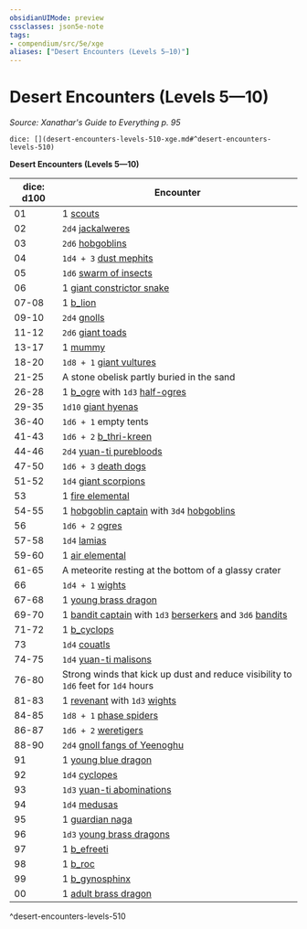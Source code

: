 ```yaml
---
obsidianUIMode: preview
cssclasses: json5e-note
tags:
- compendium/src/5e/xge
aliases: ["Desert Encounters (Levels 5—10)"]
---
```

# Desert Encounters (Levels 5—10)
*Source: Xanathar's Guide to Everything p. 95* 

`dice: [](desert-encounters-levels-510-xge.md#^desert-encounters-levels-510)`

**Desert Encounters (Levels 5—10)**

| dice: d100 | Encounter |
|------------|-----------|
| 01 | 1 [scouts](b_scout.md) |
| 02 | `2d4` [jackalweres](b_jackalwere.md) |
| 03 | `2d6` [hobgoblins](b_hobgoblin.md) |
| 04 | `1d4 + 3` [dust mephits](b_dust-mephit.md) |
| 05 | `1d6` [swarm of insects](b_swarm-of-insects.md) |
| 06 | 1 [giant constrictor snake](b_giant-constrictor-snake.md) |
| 07-08 | 1 [b_lion](b_lion.md) |
| 09-10 | `2d4` [gnolls](b_gnoll.md) |
| 11-12 | `2d6` [giant toads](b_giant-toad.md) |
| 13-17 | 1 [mummy](compendium/bestiary/undead/mummy.md) |
| 18-20 | `1d8 + 1` [giant vultures](b_giant-vulture.md) |
| 21-25 | A stone obelisk partly buried in the sand |
| 26-28 | 1 [b_ogre](b_ogre.md) with `1d3` [half-ogres](b_half-ogre-ogrillon.md) |
| 29-35 | `1d10` [giant hyenas](b_giant-hyena.md) |
| 36-40 | `1d6 + 1` empty tents |
| 41-43 | `1d6 + 2` [b_thri-kreen](b_thri-kreen.md) |
| 44-46 | `2d4` [yuan-ti purebloods](b_yuan-ti-pureblood.md) |
| 47-50 | `1d6 + 3` [death dogs](b_death-dog.md) |
| 51-52 | `1d4` [giant scorpions](b_giant-scorpion.md) |
| 53 | 1 [fire elemental](b_fire-elemental.md) |
| 54-55 | 1 [hobgoblin captain](b_hobgoblin-captain.md) with `3d4` [hobgoblins](b_hobgoblin.md) |
| 56 | `1d6 + 2` [ogres](b_ogre.md) |
| 57-58 | `1d4` [lamias](b_lamia.md) |
| 59-60 | 1 [air elemental](b_air-elemental.md) |
| 61-65 | A meteorite resting at the bottom of a glassy crater |
| 66 | `1d4 + 1` [wights](compendium/bestiary/undead/wight.md) |
| 67-68 | 1 [young brass dragon](b_young-brass-dragon.md) |
| 69-70 | 1 [bandit captain](b_bandit-captain.md) with `1d3` [berserkers](b_berserker.md) and `3d6` [bandits](b_bandit.md) |
| 71-72 | 1 [b_cyclops](b_cyclops.md) |
| 73 | `1d4` [couatls](b_couatl.md) |
| 74-75 | `1d4` [yuan-ti malisons](b_yuan-ti-malison-type-1.md) |
| 76-80 | Strong winds that kick up dust and reduce visibility to `1d6` feet for `1d4` hours |
| 81-83 | 1 [revenant](compendium/bestiary/undead/revenant.md) with `1d3` [wights](compendium/bestiary/undead/wight.md) |
| 84-85 | `1d8 + 1` [phase spiders](b_phase-spider.md) |
| 86-87 | `1d6 + 2` [weretigers](b_weretiger.md) |
| 88-90 | `2d4` [gnoll fangs of Yeenoghu](b_gnoll-fang-of-yeenoghu.md) |
| 91 | 1 [young blue dragon](b_young-blue-dragon.md) |
| 92 | `1d4` [cyclopes](b_cyclops.md) |
| 93 | `1d3` [yuan-ti abominations](b_yuan-ti-abomination.md) |
| 94 | `1d4` [medusas](b_medusa.md) |
| 95 | 1 [guardian naga](b_guardian-naga.md) |
| 96 | `1d3` [young brass dragons](b_young-brass-dragon.md) |
| 97 | 1 [b_efreeti](b_efreeti.md) |
| 98 | 1 [b_roc](b_roc.md) |
| 99 | 1 [b_gynosphinx](b_gynosphinx.md) |
| 00 | 1 [adult brass dragon](b_adult-brass-dragon.md) |
^desert-encounters-levels-510